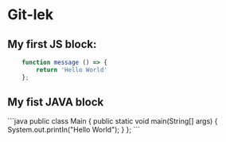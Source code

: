 <h1>Git-lek</h1>

<h2>My first JS block:</h2>

```javascript
	function message () => {
		return 'Hello World'
	};
```

<h2>My fist JAVA block </h2>
```java
	public class Main {
		public static void main(String[] args) {
			System.out.printIn("Hello World");
		}
	};
```
